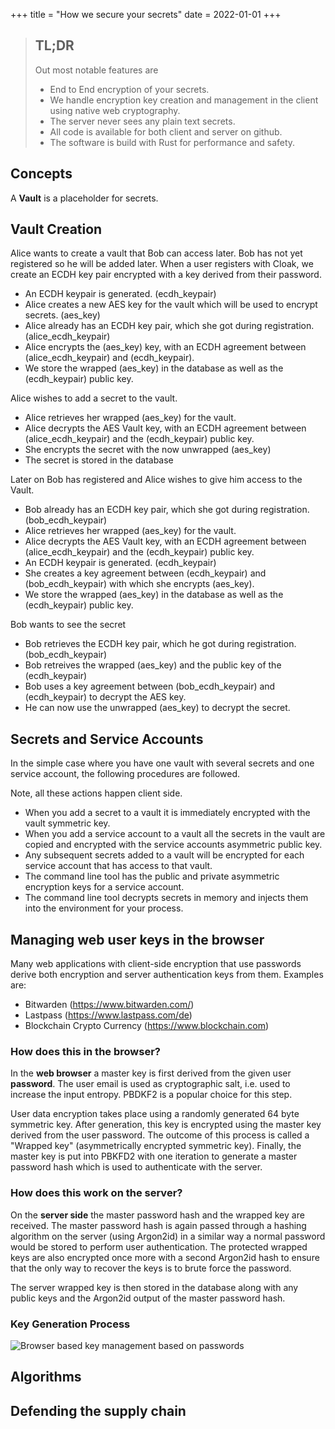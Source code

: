 +++
title = "How we secure your secrets"
date = 2022-01-01
+++

> ## TL;DR 
> Out most notable features are
> * End to End encryption of your secrets. 
> * We handle encryption key creation and management in the client using native web cryptography.
> * The server never sees any plain text secrets.
> * All code is available for both client and server on github.
> * The software is build with Rust for performance and safety.

## Concepts

A **Vault** is a placeholder for secrets.

## Vault Creation

Alice wants to create a vault that Bob can access later. Bob has not yet registered so he will be added later. When a user registers with Cloak, we create an ECDH key pair encrypted with a key derived from their password.

* An ECDH keypair is generated. (ecdh_keypair)
* Alice creates a new AES key for the vault which will be used to encrypt secrets. (aes_key)
* Alice already has an ECDH key pair, which she got during registration. (alice_ecdh_keypair)
* Alice encrypts the (aes_key) key, with an ECDH agreement between (alice_ecdh_keypair) and (ecdh_keypair).
* We store the wrapped (aes_key) in the database as well as the (ecdh_keypair) public key.

Alice wishes to add a secret to the vault.

* Alice retrieves her wrapped (aes_key) for the vault.
* Alice decrypts the AES Vault key, with an ECDH agreement between (alice_ecdh_keypair) and the (ecdh_keypair) public key.
* She encrypts the secret with the now unwrapped (aes_key)
* The secret is stored in the database

Later on Bob has registered and Alice wishes to give him access to the Vault.

* Bob already has an ECDH key pair, which she got during registration. (bob_ecdh_keypair)
* Alice retrieves her wrapped (aes_key) for the vault.
* Alice decrypts the AES Vault key, with an ECDH agreement between (alice_ecdh_keypair) and the (ecdh_keypair) public key.
* An ECDH keypair is generated. (ecdh_keypair)
* She creates a key agreement between (ecdh_keypair) and (bob_ecdh_keypair) with which she encrypts (aes_key).
* We store the wrapped (aes_key) in the database as well as the (ecdh_keypair) public key.

Bob wants to see the secret

* Bob retrieves the ECDH key pair, which he got during registration. (bob_ecdh_keypair)
* Bob retreives the wrapped (aes_key) and the public key of the (ecdh_keypair)
* Bob uses a key agreement between (bob_ecdh_keypair) and (ecdh_keypair) to decrypt the AES key.
* He can now use the unwrapped (aes_key) to decrypt the secret.

## Secrets and Service Accounts

In the simple case where you have one vault with several secrets and one service account, the following procedures are followed.

Note, all these actions happen client side.

* When you add a secret to a vault it is immediately encrypted with the vault symmetric key.
* When you add a service account to a vault all the secrets in the vault are copied and encrypted with the service accounts asymmetric public key.
* Any subsequent secrets added to a vault will be encrypted for each service account that has access to that vault.
* The command line tool has the public and private asymmetric encryption keys for a service account.
* The command line tool decrypts secrets in memory and injects them into the environment for your process.

## Managing web user keys in the browser

Many web applications with client-side encryption that use passwords derive both encryption and server authentication keys from them. Examples are:

- Bitwarden (https://www.bitwarden.com/)
- Lastpass (https://www.lastpass.com/de)
- Blockchain Crypto Currency (https://www.blockchain.com)

### How does this in the browser?

In the **web browser** a master key is first derived from the given user **password**. The user email is used as cryptographic salt, i.e. used to increase the input entropy. PBDKF2 is a popular choice for this step.

User data encryption takes place using a randomly generated 64 byte symmetric key. After generation, this key is encrypted using the master key derived from the user password. The outcome of this process is called a "Wrapped key" (asymmetrically encrypted symmetric key). Finally, the master key is put into PBKFD2 with one iteration to generate a master password hash which is used to authenticate with the server.

### How does this work on the server?

On the **server side** the master password hash and the wrapped key are received. The master password hash is again passed through a hashing algorithm on the server (using Argon2id) in a similar way a normal password would be stored to perform user authentication. The protected wrapped keys are also encrypted once more with a second Argon2id hash to ensure that the only way to recover the keys is to brute force the password. 

The server wrapped key is then stored in the database along with any public keys and the Argon2id output of the master password hash. 

### Key Generation Process

![Browser based key management based on passwords](/reference/client-side-encryption.png)

## Algorithms

## Defending the supply chain